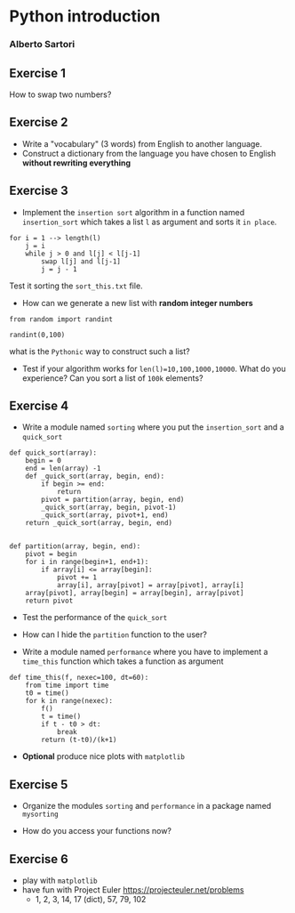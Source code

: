 # Python introduction
### Alberto Sartori

## Exercise 1

How to swap two numbers?


## Exercise 2

- Write a "vocabulary" (3 words) from English to another language.
- Construct a dictionary from the language you have chosen to English **without rewriting everything**


## Exercise 3

- Implement the `insertion sort` algorithm in a function named `insertion_sort` which takes a list `l` as argument and sorts it `in place`.

```
for i = 1 --> length(l)
	j = i
	while j > 0 and l[j] < l[j-1] 
		swap l[j] and l[j-1]
		j = j - 1
```

Test it sorting the `sort_this.txt` file.

- How can we generate a new list with **random integer numbers** 

```
from random import randint

randint(0,100)
```

what is the `Pythonic` way to construct such a list?


- Test if your algorithm works for `len(l)=10,100,1000,10000`. What do you experience? Can you sort a list of `100k` elements?

## Exercise 4

- Write a module named `sorting` where you put the `insertion_sort` and a `quick_sort`

```
def quick_sort(array):
    begin = 0
    end = len(array) -1
    def _quick_sort(array, begin, end):
        if begin >= end:
            return
        pivot = partition(array, begin, end)
        _quick_sort(array, begin, pivot-1)
        _quick_sort(array, pivot+1, end)
    return _quick_sort(array, begin, end)


def partition(array, begin, end):
    pivot = begin
    for i in range(begin+1, end+1):
        if array[i] <= array[begin]:
            pivot += 1
            array[i], array[pivot] = array[pivot], array[i]
    array[pivot], array[begin] = array[begin], array[pivot]
    return pivot
```

- Test the performance of the `quick_sort` 

- How can I hide the `partition` function to the user?

- Write a module named `performance` where you have to implement a `time_this` function which takes a function as argument

```
def time_this(f, nexec=100, dt=60):
	from time import time
	t0 = time()
	for k in range(nexec):
		f()
		t = time()
		if t - t0 > dt:
			break
		return (t-t0)/(k+1)
```

- **Optional** produce nice plots with `matplotlib`

## Exercise 5

- Organize the modules `sorting` and `performance` in a package named `mysorting`

- How do you access your functions now?

## Exercise 6

- play with `matplotlib`
- have fun with Project Euler https://projecteuler.net/problems
  - 1, 2, 3, 14, 17 (dict), 57, 79, 102
